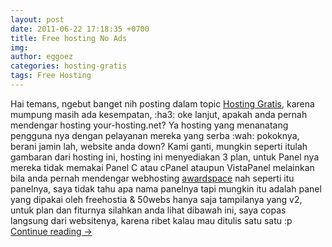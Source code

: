 ```yaml
---
layout: post
date: 2011-06-22 17:18:35 +0700
title: Free hosting No Ads
img: 
author: eggoez
categories: hosting-gratis
tags: Free Hosting
---
```

<p>Hai temans, ngebut banget nih posting dalam topic <a href="http://blog.myciut.tk/search/label/FreeHosting">Hosting Gratis</a>, karena mumpung masih ada kesempatan, :ha3: oke lanjut, apakah anda pernah mendengar hosting your-hosting.net? Ya hosting yang menanatang pengguna nya dengan pelayanan mereka yang serba :wah: pokoknya, berani jamin lah, website anda down? Kami ganti, mungkin seperti itulah gambaran dari hosting ini, hosting ini menyediakan 3 plan, untuk Panel nya mereka tidak memakai Panel C atau cPanel ataupun VistaPanel melainkan bila anda pernah mendengar webhosting <a href="http://awardspace.com/">awardspace</a> nah seperti itu panelnya, saya tidak tahu apa nama panelnya tapi mungkin itu adalah panel yang dipakai oleh freehostia &amp; 50webs hanya saja tampilanya yang v2, untuk plan dan fiturnya silahkan anda lihat dibawah ini, saya copas langsung dari websitenya, karena ribet kalau mau ditulis satu satu :p<br>
<a href="https://ciutirc.blogspot.com/2011/06/webhosting-gratis-dari-your-hostingnet.html">Continue reading →</a></p>